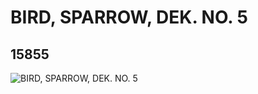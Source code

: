 # BIRD, SPARROW, DEK. NO. 5
## 15855
![BIRD, SPARROW, DEK. NO. 5](https://lc-www-live-s.legocdn.com/media/bricks/5/2/6055563.jpg)